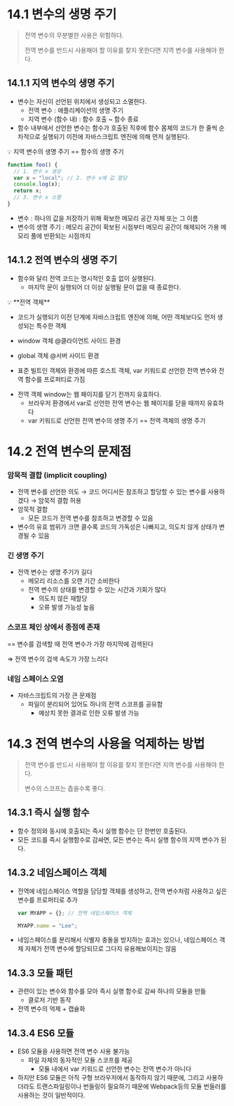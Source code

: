 # 14.1 변수의 생명 주기

> 전역 변수의 무분별한 사용은 위험하다.
>
> 전역 변수를 반드시 사용해야 할 이유를 찾지 못한다면 지역 변수를 사용해야 한다.

## 14.1.1 지역 변수의 생명 주기

- 변수는 자신이 선언된 위치에서 생성되고 소멸한다.
  - 전역 변수 : 애플리케이션의 생명 주기
  - 지역 변수 (함수 내) : 함수 호출 ~ 함수 종료
- 함수 내부에서 선언한 변수는 함수가 호출된 직후에 함수 몸체의 코드가 한 줄씩 순차적으로 실행되기 이전에 자바스크립트 엔진에 의해 먼저 실행된다.

<aside>
💡 지역 변수의 생명 주기 == 함수의 생명 주기

</aside>

```jsx
function foo() {
  // 1. 변수 x 생성
  var x = "local"; // 2. 변수 x에 값 할당
  console.log(x);
  return x;
  // 3. 변수 x 소멸
}
```

- 변수 : 하나의 값을 저장하기 위해 확보한 메모리 공간 자체 또는 그 이름
- 변수의 생명 주기 : 메모리 공간이 확보된 시점부터 메모리 공간이 해제되어 가용 메모리 풀에 반환되는 시점까지

## 14.1.2 전역 변수의 생명 주기

- 함수와 달리 전역 코드는 명시적인 호출 없이 실행된다.
  - 마지막 문이 실행되어 더 이상 실행될 문이 없을 때 종료한다.

<aside>
💡 **전역 객체**

- 코드가 실행되기 이전 단계에 자바스크립트 엔진에 의해, 어떤 객체보다도 먼저 생성되는 특수한 객체
- window 객체 @클라이언트 사이드 환경
- global 객체 @서버 사이드 환경

- 표준 빌트인 객체와 환경에 따른 호스트 객체, var 키워드로 선언한 전역 변수와 전역 함수를 프로퍼티로 가짐
</aside>

- 전역 객체 window는 웹 페이지를 닫기 전까지 유효하다.
  - 브라우저 환경에서 var로 선언한 전역 변수는 웹 페이지를 닫을 때까지 유효하다
  - var 키워드로 선언한 전역 변수의 생명 주기 == 전역 객체의 생명 주기

# 14.2 전역 변수의 문제점

### 암묵적 결합 (implicit coupling)

- 전역 변수를 선언한 의도 → 코드 어디서든 참조하고 할당할 수 있는 변수를 사용하겠다 → 암묵적 결합 허용
- 암묵적 결합
  - 모든 코드가 전역 변수를 참조하고 변경할 수 있음
- 변수의 유효 범위가 크면 클수록 코드의 가독성은 나빠지고, 의도치 않게 상태가 변경될 수 있음

### 긴 생명 주기

- 전역 변수는 생명 주기가 길다
  - 메모리 리소스를 오랜 기간 소비한다
  - 전역 변수의 상태를 변경할 수 있는 시간과 기회가 많다
    - 의도치 않은 재할당
    - 오류 발생 가능성 높음

### 스코프 체인 상에서 종점에 존재

== 변수를 검색할 때 전역 변수가 가장 마지막에 검색된다

⇒ 전역 변수의 검색 속도가 가장 느리다

### 네임 스페이스 오염

- 자바스크립트의 가장 큰 문제점
  - 파일이 분리되어 있어도 하나의 전역 스코프를 공유함
    - 예상치 못한 결과로 인한 오류 발생 가능

# 14.3 전역 변수의 사용을 억제하는 방법

> 전역 변수를 반드시 사용해야 할 이유를 찾지 못한다면 지역 변수를 사용해야 한다.
>
> 변수의 스코프는 좁을수록 좋다.

## 14.3.1 즉시 실행 함수

- 함수 정의와 동시에 호출되는 즉시 실행 함수는 단 한번만 호출된다.
- 모든 코드를 즉시 실행함수로 감싸면, 모든 변수는 즉시 실행 함수의 지역 변수가 된다.

## 14.3.2 네임스페이스 객체

- 전역에 네임스페이스 역할을 담당할 객체를 생성하고, 전역 변수처럼 사용하고 싶은 변수를 프로퍼티로 추가
  ```jsx
  var MYAPP = {}; // 전역 네임스페이스 객체

  MYAPP.name = "Lee";
  ```
- 네임스페이스를 분리해서 식별자 충돌을 방지하는 효과는 있으나, 네임스페이스 객체 자체가 전역 변수에 할당되므로 그다지 유용해보이지는 않음

## 14.3.3 모듈 패턴

- 관련이 있는 변수와 함수를 모아 즉시 실행 함수로 감싸 하나의 모듈을 만듦
  - 클로저 기반 동작
- 전역 변수의 억제 + 캡슐화

## 14.3.4 ES6 모듈

- ES6 모듈을 사용하면 전역 변수 사용 불가능
  - 파일 자체의 동자적인 모듈 스코프를 제공
    - 모듈 내에서 var 키워드로 선언한 변수는 전역 변수가 아니다
- 하지만 ES6 모듈은 아직 구형 브라우저에서 동작하지 않기 때문에, 그리고 사용하더라도 트랜스파일링이나 번들링이 필요하기 때문에 Webpack등의 모듈 번들러를 사용하는 것이 일반적이다.
